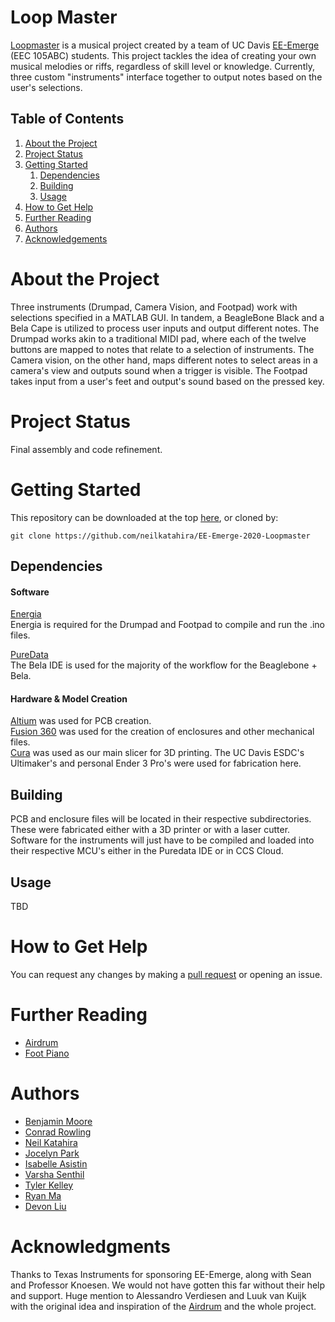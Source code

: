 # Loop Master

[Loopmaster](https://neilkatahira.github.io/EE-Emerge-2020-Loopmaster/) is a musical project created by a team of UC Davis [EE-Emerge](https://www.ece.ucdavis.edu/ieee/home/ee-emerge/) (EEC 105ABC) students. This project tackles the idea of creating your own musical melodies or riffs, regardless of skill level or knowledge. Currently, three custom "instruments" interface together to output notes based on the user's selections.

## Table of Contents

1. [About the Project](#about-the-project)
2. [Project Status](#project-status)
3. [Getting Started](#getting-started)
    1. [Dependencies](#dependencies)
    1. [Building](#building)
    1. [Usage](#usage)
4. [How to Get Help](#how-to-get-help)
5. [Further Reading](#further-reading)
6. [Authors](#authors)
7. [Acknowledgements](#acknowledgements)

# About the Project

Three instruments (Drumpad, Camera Vision, and Footpad) work with selections specified in a MATLAB GUI. In tandem, a BeagleBone Black and a Bela Cape is utilized to process user inputs and output different notes.
The Drumpad works akin to a traditional MIDI pad, where each of the twelve buttons are mapped to notes that relate to a selection of instruments. The Camera vision, on the other hand, maps different notes to select areas in a camera's view and outputs sound when a trigger is visible. The Footpad takes input from a user's feet and output's sound based on the pressed key.

# Project Status

Final assembly and code refinement.

# Getting Started

This repository can be downloaded at the top [here](https://github.com/neilkatahira/EE-Emerge-2020-Loopmaster), or cloned by:
```
git clone https://github.com/neilkatahira/EE-Emerge-2020-Loopmaster
```

## Dependencies

#### Software
[Energia](https://energia.nu/)  
Energia is required for the Drumpad and Footpad to compile and run the .ino files.

[PureData](https://github.com/BelaPlatform/Bela/wiki/Getting-started-with-Bela)  
The Bela IDE is used for the majority of the workflow for the Beaglebone + Bela.

#### Hardware & Model Creation
[Altium](https://www.altium.com/) was used for PCB creation.  
[Fusion 360](https://www.autodesk.com/products/fusion-360/overview) was used for the creation of enclosures and other mechanical files.  
[Cura](https://ultimaker.com/software/ultimaker-cura) was used as our main slicer for 3D printing. The UC Davis ESDC's Ultimaker's and personal Ender 3 Pro's were used for fabrication here.  

## Building

PCB and enclosure files will be located in their respective subdirectories. These were fabricated either with a 3D printer or with a laser cutter.
Software for the instruments will just have to be compiled and loaded into their respective MCU's either in the Puredata IDE or in CCS Cloud.

## Usage

TBD

# How to Get Help

You can request any changes by making a [pull request](https://github.com/neilkatahira/EE-Emerge-2020-Loopmaster/pulls) or opening an issue.

# Further Reading
* [Airdrum](https://hackaday.com/2019/11/15/finally-your-air-drumming-has-an-outlet/)
* [Foot Piano](https://www.instructables.com/id/Build-a-Big-Piano/)

# Authors

* [Benjamin Moore](https://github.com/mooreben34)
* [Conrad Rowling](https://github.com/Conrad-Rowling)
* [Neil Katahira](https://github.com/neilkatahira)
* [Jocelyn Park](https://github.com/spectivePer)
* [Isabelle Asistin](https://github.com/ijasistin)
* [Varsha Senthil](https://github.com/varshaaaaa)
* [Tyler Kelley](https://github.com/tfkelley)
* [Ryan Ma](https://github.com/RyanMa1)
* [Devon Liu](https://github.com/dvnliu)

# Acknowledgments

Thanks to Texas Instruments for sponsoring EE-Emerge, along with Sean and Professor Knoesen. We would not have gotten this far without their help and support.
Huge mention to Alessandro Verdiesen and Luuk van Kuijk with the original idea and inspiration of the [Airdrum](https://hackaday.com/2019/11/15/finally-your-air-drumming-has-an-outlet/) and the whole project.
